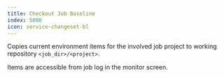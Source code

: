 ```yaml
---
title: Checkout Job Baseline
index: 5000
icon: service-changeset-bl
---
```


Copies current environment items for the involved job project to working repository `<job_dir>/<project>`.

Items are accessible from job log in the monitor screen.


